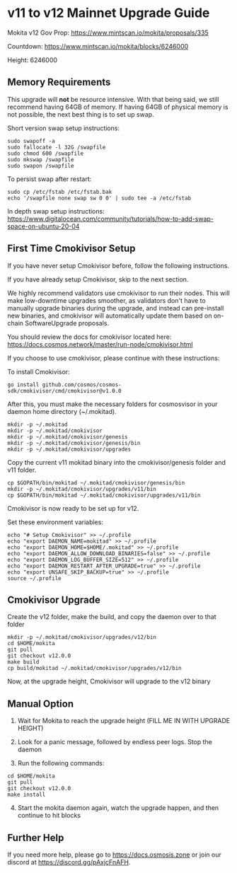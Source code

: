 # v11 to v12 Mainnet Upgrade Guide

Mokita v12 Gov Prop: <https://www.mintscan.io/mokita/proposals/335>

Countdown: <https://www.mintscan.io/mokita/blocks/6246000>

Height: 6246000

## Memory Requirements

This upgrade will **not** be resource intensive. With that being said, we still recommend having 64GB of memory. If having 64GB of physical memory is not possible, the next best thing is to set up swap.

Short version swap setup instructions:

``` {.sh}
sudo swapoff -a
sudo fallocate -l 32G /swapfile
sudo chmod 600 /swapfile
sudo mkswap /swapfile
sudo swapon /swapfile
```

To persist swap after restart:

``` {.sh}
sudo cp /etc/fstab /etc/fstab.bak
echo '/swapfile none swap sw 0 0' | sudo tee -a /etc/fstab
```

In depth swap setup instructions:
<https://www.digitalocean.com/community/tutorials/how-to-add-swap-space-on-ubuntu-20-04>

## First Time Cmokivisor Setup

If you have never setup Cmokivisor before, follow the following instructions.

If you have already setup Cmokivisor, skip to the next section.

We highly recommend validators use cmokivisor to run their nodes. This
will make low-downtime upgrades smoother, as validators don't have to
manually upgrade binaries during the upgrade, and instead can
pre-install new binaries, and cmokivisor will automatically update them
based on on-chain SoftwareUpgrade proposals.

You should review the docs for cmokivisor located here:
<https://docs.cosmos.network/master/run-node/cmokivisor.html>

If you choose to use cmokivisor, please continue with these
instructions:

To install Cmokivisor:

``` {.sh}
go install github.com/cosmos/cosmos-sdk/cmokivisor/cmd/cmokivisor@v1.0.0
```

After this, you must make the necessary folders for cosmosvisor in your
daemon home directory (\~/.mokitad).

``` {.sh}
mkdir -p ~/.mokitad
mkdir -p ~/.mokitad/cmokivisor
mkdir -p ~/.mokitad/cmokivisor/genesis
mkdir -p ~/.mokitad/cmokivisor/genesis/bin
mkdir -p ~/.mokitad/cmokivisor/upgrades
```

Copy the current v11 mokitad binary into the
cmokivisor/genesis folder and v11 folder.

```{.sh}
cp $GOPATH/bin/mokitad ~/.mokitad/cmokivisor/genesis/bin
mkdir -p ~/.mokitad/cmokivisor/upgrades/v11/bin
cp $GOPATH/bin/mokitad ~/.mokitad/cmokivisor/upgrades/v11/bin
```

Cmokivisor is now ready to be set up for v12.

Set these environment variables:

```{.sh}
echo "# Setup Cmokivisor" >> ~/.profile
echo "export DAEMON_NAME=mokitad" >> ~/.profile
echo "export DAEMON_HOME=$HOME/.mokitad" >> ~/.profile
echo "export DAEMON_ALLOW_DOWNLOAD_BINARIES=false" >> ~/.profile
echo "export DAEMON_LOG_BUFFER_SIZE=512" >> ~/.profile
echo "export DAEMON_RESTART_AFTER_UPGRADE=true" >> ~/.profile
echo "export UNSAFE_SKIP_BACKUP=true" >> ~/.profile
source ~/.profile
```

## Cmokivisor Upgrade

Create the v12 folder, make the build, and copy the daemon over to that folder

```{.sh}
mkdir -p ~/.mokitad/cmokivisor/upgrades/v12/bin
cd $HOME/mokita
git pull
git checkout v12.0.0
make build
cp build/mokitad ~/.mokitad/cmokivisor/upgrades/v12/bin
```

Now, at the upgrade height, Cmokivisor will upgrade to the v12 binary

## Manual Option

1. Wait for Mokita to reach the upgrade height (FILL ME IN WITH UPGRADE HEIGHT)

2. Look for a panic message, followed by endless peer logs. Stop the daemon

3. Run the following commands:

```{.sh}
cd $HOME/mokita
git pull
git checkout v12.0.0
make install
```

4. Start the mokita daemon again, watch the upgrade happen, and then continue to hit blocks

## Further Help

If you need more help, please go to <https://docs.osmosis.zone> or join
our discord at <https://discord.gg/pAxjcFnAFH>.
